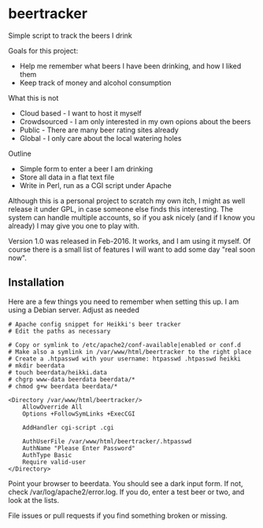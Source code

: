 # beertracker
Simple script to track the beers I drink

Goals for this project:
 - Help me remember what beers I have been drinking, and how I liked them
 - Keep track of money and alcohol consumption

What this is not
 - Cloud based - I want to host it myself
 - Crowdsourced - I am only interested in my own opions about the beers
 - Public - There are many beer rating sites already
 - Global - I only care about the local watering holes

Outline
 - Simple form to enter a beer I am drinking
 - Store all data in a flat text file
 - Write in Perl, run as a CGI script under Apache

Although this is a personal project to scratch my own itch, I might as well
release it under GPL, in case someone else finds this interesting. The system
can handle multiple accounts, so if you ask nicely (and if I know you already)
I may give you one to play with.


Version 1.0 was released in Feb-2016. It works, and I am using it myself. Of
course there is a small list of features I will want to add some day "real
soon now".

## Installation

Here are a few things you need to remember when setting this up. I am using a 
Debian server. Adjust as needed

```
# Apache config snippet for Heikki's beer tracker
# Edit the paths as necessary

# Copy or symlink to /etc/apache2/conf-available|enabled or conf.d
# Make also a symlink in /var/www/html/beertracker to the right place 
# Create a .htpasswd with your username: htpasswd .htpasswd heikki
# mkdir beerdata
# touch beerdata/heikki.data
# chgrp www-data beerdata beerdata/*
# chmod g+w beerdata beerdata/*

<Directory /var/www/html/beertracker/>
    AllowOverride All
    Options +FollowSymLinks +ExecCGI 

    AddHandler cgi-script .cgi 

    AuthUserFile /var/www/html/beertracker/.htpasswd
    AuthName "Please Enter Password"
    AuthType Basic
    Require valid-user
</Directory>
```
Point your browser to beerdata. You should see a dark input form. If not, check
/var/log/apache2/error.log. If you do, enter a test beer or two, and look at 
the lists.

File issues or pull requests if you find something broken or missing.

